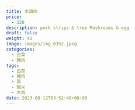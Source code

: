 ```yaml
---
title: 木須肉
price:
  - 320
description: pork strips & tree Mushrooms & egg
draft: false
weight: 41
image: images/img_0352.jpeg
categories:
  - 台菜
  - 豬肉
tags:
  - 白菜
  - 豬肉
  - 蛋
  - 蝦米
  - 木耳
date: 2023-08-12T03:52:48+08:00
---
```



